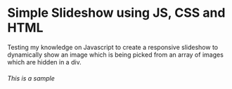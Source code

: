 # Simple Slideshow using JS, CSS and HTML
Testing my knowledge on Javascript to create a responsive slideshow to dynamically show an image which is being picked from an array
of images which are hidden in a div.

<html>
  <head>
  </head>
  
  <body><h6>This is a sample</h6></body>
 </html>
